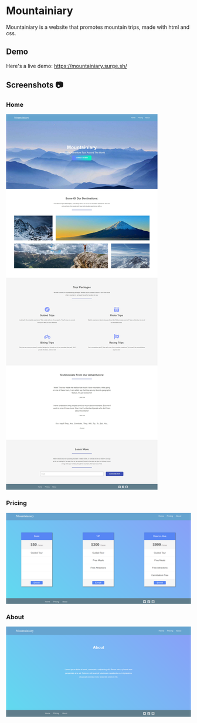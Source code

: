 # Mountainiary
Mountainiary is a website that promotes mountain trips, made with html and css.  

## Demo  
Here's a live demo: https://mountainiary.surge.sh/  

## Screenshots :camera:  
### Home  
![Home](https://github.com/Hichem-Chabou/Mountainiary/blob/master/img/Mountainiary-full.jpg)  
### Pricing  
![Pricing](https://github.com/Hichem-Chabou/Mountainiary/blob/master/img/Mountainiary-pricing.png) 
### About  
![About](https://github.com/Hichem-Chabou/Mountainiary/blob/master/img/Mountainiary-about.png)
